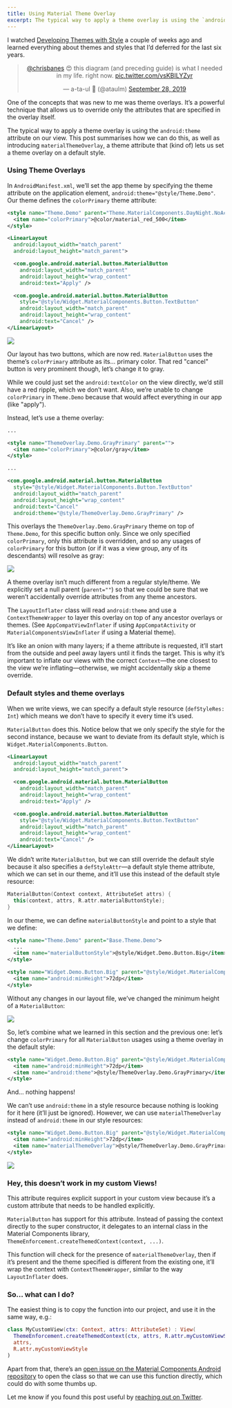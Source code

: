 ```yaml
---
title: Using Material Theme Overlay
excerpt: The typical way to apply a theme overlay is using the `android:theme` attribute on our view. This post summarises how we can do this, as well as introducing `materialThemeOverlay`, a theme attribute that (kind of) lets us set a theme overlay on a default style.
---
```


I watched [Developing Themes with Style](https://chris.banes.dev/talks/2019/developing-themes-with-style/) a couple of weeks ago and learned everything about themes and styles that I’d deferred for the last six years.

<center>
<blockquote class="twitter-tweet" data-dnt="true" data-theme="light"><p lang="en" dir="ltr"><a href="https://twitter.com/chrisbanes?ref_src=twsrc%5Etfw">@chrisbanes</a> 😍 this diagram (and preceding guide) is what I needed in my life. right now. <a href="https://t.co/vsKBILYZyr">pic.twitter.com/vsKBILYZyr</a></p>&mdash; a-ta-ul 🎫 (@ataulm) <a href="https://twitter.com/ataulm/status/1178072218317852672?ref_src=twsrc%5Etfw">September 28, 2019</a></blockquote> <script async src="https://platform.twitter.com/widgets.js" charset="utf-8"></script>
</center>

One of the concepts that was new to me was theme overlays. It’s a powerful technique that allows us to override only the attributes that are specified in the overlay itself.

The typical way to apply a theme overlay is using the `android:theme` attribute on our view. This post summarises how we can do this, as well as introducing `materialThemeOverlay`, a theme attribute that (kind of) lets us set a theme overlay on a default style.

### Using Theme Overlays

In `AndroidManifest.xml`, we’ll set the app theme by specifying the theme attribute on the application element, `android:theme="@style/Theme.Demo"`. Our theme defines the `colorPrimary` theme attribute:

```xml
<style name="Theme.Demo" parent="Theme.MaterialComponents.DayNight.NoActionBar">
  <item name="colorPrimary">@color/material_red_500</item>
</style>
```

```xml
<LinearLayout
  android:layout_width="match_parent"
  android:layout_height="match_parent">

  <com.google.android.material.button.MaterialButton
    android:layout_width="match_parent"
    android:layout_height="wrap_content"
    android:text="Apply" />

  <com.google.android.material.button.MaterialButton
    style="@style/Widget.MaterialComponents.Button.TextButton"
    android:layout_width="match_parent"
    android:layout_height="wrap_content"
    android:text="Cancel" />
</LinearLayout>
```

![](/images/material-theme-overlay/red-ripple.gif)

Our layout has two buttons, which are now red. `MaterialButton` uses the theme’s `colorPrimary` attribute as its... primary color. That red "cancel" button is very prominent though, let’s change it to gray.

While we could just set the `android:textColor` on the view directly, we’d still have a red ripple, which we don’t want. Also, we’re unable to change `colorPrimary` in `Theme.Demo` because that would affect everything in our app (like "apply").

Instead, let’s use a theme overlay:

```xml
...

<style name="ThemeOverlay.Demo.GrayPrimary" parent="">
  <item name="colorPrimary">@color/gray</item>
</style>
```

```xml
...

<com.google.android.material.button.MaterialButton
  style="@style/Widget.MaterialComponents.Button.TextButton"
  android:layout_width="match_parent"
  android:layout_height="wrap_content"
  android:text="Cancel"
  android:theme="@style/ThemeOverlay.Demo.GrayPrimary" />
```

This overlays the `ThemeOverlay.Demo.GrayPrimary` theme on top of `Theme.Demo`, for this specific button only. Since we only specified `colorPrimary`, only this attribute is overridden, and so any usages of `colorPrimary` for this button (or if it was a view group, any of its descendants) will resolve as gray:

![](/images/material-theme-overlay/gray-ripple.gif)

A theme overlay isn’t much different from a regular style/theme. We explicitly set a null parent (`parent=""`) so that we could be sure that we weren’t accidentally override attributes from any theme ancestors.

The `LayoutInflater` class will read `android:theme` and use a `ContextThemeWrapper` to layer this overlay on top of any ancestor overlays or themes. (See `AppCompatViewInflater` if using `AppCompatActivity` or `MaterialComponentsViewInflater` if using a Material theme).

It’s like an onion with many layers; if a theme attribute is requested, it’ll start from the outside and peel away layers until it finds the target. This is why it’s important to inflate our views with the correct `Context`—the one closest to the view we’re inflating—otherwise, we might accidentally skip a theme override.

### Default styles and theme overlays

When we write views, we can specify a default style resource (`defStyleRes: Int`) which means we don’t have to specify it every time it’s used.

`MaterialButton` does this. Notice below that we only specify the style for the second instance, because we want to deviate from its default style, which is `Widget.MaterialComponents.Button`.

```xml
<LinearLayout
  android:layout_width="match_parent"
  android:layout_height="match_parent">

  <com.google.android.material.button.MaterialButton
    android:layout_width="match_parent"
    android:layout_height="wrap_content"
    android:text="Apply" />

  <com.google.android.material.button.MaterialButton
    style="@style/Widget.MaterialComponents.Button.TextButton"
    android:layout_width="match_parent"
    android:layout_height="wrap_content"
    android:text="Cancel" />
</LinearLayout>
```

We didn’t write `MaterialButton`, but we can still override the default style because it also specifies a `defStyleAttr`—a default style theme attribute, which we can set in our theme, and it’ll use this instead of the default style resource:

```kotlin
MaterialButton(Context context, AttributeSet attrs) {
  this(context, attrs, R.attr.materialButtonStyle);
}
```

In our theme, we can define `materialButtonStyle` and point to a style that we define:

```xml
<style name="Theme.Demo" parent="Base.Theme.Demo">
  ...
  <item name="materialButtonStyle">@style/Widget.Demo.Button.Big</item>
</style>

<style name="Widget.Demo.Button.Big" parent="@style/Widget.MaterialComponents.Button">
  <item name="android:minHeight">72dp</item>
</style>
```

Without any changes in our layout file, we’ve changed the minimum height of a `MaterialButton`:

![](/images/material-theme-overlay/big-button.png)

So, let’s combine what we learned in this section and the previous one: let’s change `colorPrimary` for all `MaterialButton` usages using a theme overlay in the default style:

```xml
<style name="Widget.Demo.Button.Big" parent="@style/Widget.MaterialComponents.Button">
  <item name="android:minHeight">72dp</item>
  <item name="android:theme">@style/ThemeOverlay.Demo.GrayPrimary</item>
</style>
```

And... nothing happens!

We can’t use `android:theme` in a style resource because nothing is looking for it here (it’ll just be ignored). However, we can use `materialThemeOverlay` instead of `android:theme` in our style resources:

```xml
<style name="Widget.Demo.Button.Big" parent="@style/Widget.MaterialComponents.Button">
  <item name="android:minHeight">72dp</item>
  <item name="materialThemeOverlay">@style/ThemeOverlay.Demo.GrayPrimary</item>
</style>
```

![](/images/material-theme-overlay/big-gray-button.png)

### Hey, this doesn’t work in my custom Views!

This attribute requires explicit support in your custom view because it’s a custom attribute that needs to be handled explicitly.

`MaterialButton` has support for this attribute. Instead of passing the context directly to the super constructor, it delegates to an internal class in the Material Components library, `ThemeEnforcement.createThemedContext(context, ...)`.

This function will check for the presence of `materialThemeOverlay`, then if it’s present and the theme specified is different from the existing one, it’ll wrap the context with `ContextThemeWrapper`, similar to the way `LayoutInflater` does.

### So... what can I do?

The easiest thing is to copy the function into our project, and use it in the same way, e.g.:

```kotlin
class MyCustomView(ctx: Context, attrs: AttributeSet) : View(
  ThemeEnforcement.createThemedContext(ctx, attrs, R.attr.myCustomViewStyle, 0),
  attrs,
  R.attr.myCustomViewStyle
)
```

Apart from that, there’s an [open issue on the Material Components Android repository](https://github.com/material-components/material-components-android/issues/665) to open the class so that we can use this function directly, which could do with some thumbs up.

Let me know if you found this post useful by [reaching out on Twitter](https://twitter.com/ataulm/status/1183681155423526913).
